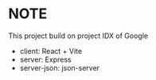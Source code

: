 # NOTE
This project build on project IDX of Google

- client: React + Vite
- server: Express
- server-json: json-server
